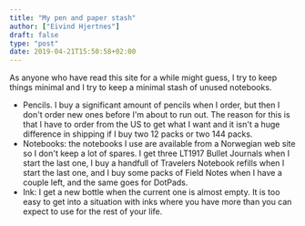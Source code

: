 ```yaml
---
title: "My pen and paper stash"
author: ["Eivind Hjertnes"]
draft: false
type: "post"
date: 2019-04-21T15:50:58+02:00
---
```


As anyone who have read this site for a while might guess, I try to keep
things minimal and I try to keep a minimal stash of unused notebooks.

-   Pencils. I buy a significant amount of pencils when I order, but then
    I don't order new ones before I'm about to run out. The reason for
    this is that I have to order from the US to get what I want and it
    isn't a huge difference in shipping if I buy two 12 packs or two 144
    packs.
-   Notebooks: the notebooks I use are available from a Norwegian web site
    so I don't keep a lot of spares. I get three LT1917 Bullet Journals
    when I start the last one, I buy a handfull of Travelers Notebook
    refills when I start the last one, and I buy some packs of Field Notes
    when I have a couple left, and the same goes for DotPads.
-   Ink: I get a new bottle when the current one is almost empty. It is
    too easy to get into a situation with inks where you have more than
    you can expect to use for the rest of your life.
